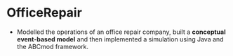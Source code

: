 # OfficeRepair
- Modelled the operations of an office repair company, built a **conceptual event-based model** and then implemented a simulation using Java and the ABCmod framework. 
